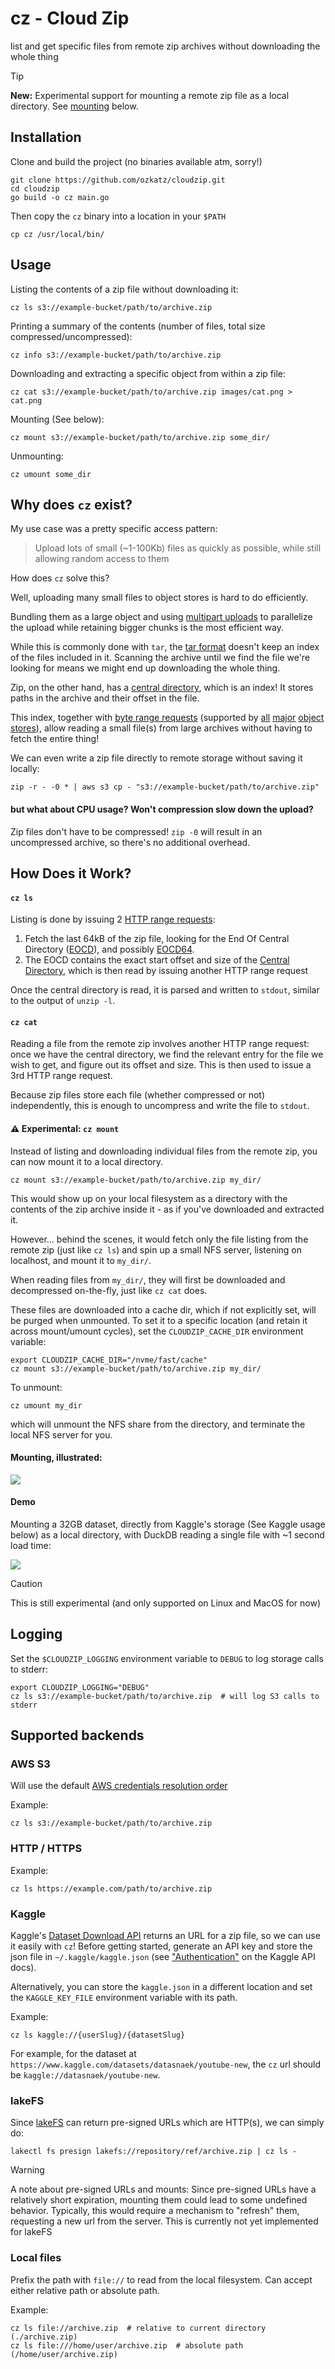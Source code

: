 # cz - Cloud Zip

list and get specific files from remote zip archives without downloading the whole thing 

> [!TIP]
> **New:** Experimental support for mounting a remote zip file as a local directory. See [mounting](#%EF%B8%8F-experimental-mounting) below.

## Installation

Clone and build the project (no binaries available atm, sorry!)

```shell
git clone https://github.com/ozkatz/cloudzip.git
cd cloudzip
go build -o cz main.go
```

Then copy the `cz` binary into a location in your `$PATH`

```shell
cp cz /usr/local/bin/
```

## Usage

Listing the contents of a zip file without downloading it:

```shell
cz ls s3://example-bucket/path/to/archive.zip
```

Printing a summary of the contents (number of files, total size compressed/uncompressed):

```shell
cz info s3://example-bucket/path/to/archive.zip
```

Downloading and extracting a specific object from within a zip file:

```shell
cz cat s3://example-bucket/path/to/archive.zip images/cat.png > cat.png
```

Mounting (See below):

```shell
cz mount s3://example-bucket/path/to/archive.zip some_dir/
```

Unmounting:


```shell
cz umount some_dir
```


## Why does `cz` exist?

My use case was a pretty specific access pattern:

> Upload lots of small (~1-100Kb) files as quickly as possible, while still allowing random access to them

How does `cz` solve this? 

Well, uploading many small files to object stores is hard to do efficiently. 

Bundling them as a large object
and using [multipart uploads](https://docs.aws.amazon.com/AmazonS3/latest/userguide/mpuoverview.html) to parallelize the upload while retaining bigger chunks is the most efficient way.

While this is commonly done with `tar`, the [tar format](https://www.loc.gov/preservation/digital/formats/fdd/fdd000531.shtml) doesn't keep an index of the files included in it. 
Scanning the archive until we find the file we're looking for means we might end up downloading the whole thing.

Zip, on the other hand, has a [central directory](https://en.wikipedia.org/wiki/ZIP_(file_format)), which is an index! It stores paths in the archive and their offset in the file. 

This index, together with [byte range requests](https://developer.mozilla.org/en-US/docs/Web/HTTP/Range_requests) (supported by [all](https://docs.aws.amazon.com/whitepapers/latest/s3-optimizing-performance-best-practices/use-byte-range-fetches.html) [major](https://learn.microsoft.com/en-us/rest/api/storageservices/specifying-the-range-header-for-blob-service-operations) [object stores](https://cloud.google.com/storage/docs/samples/storage-download-byte-range)), allow reading a small file(s) from large archives without having to fetch the entire thing!

We can even write a zip file directly to remote storage without saving it locally:

```shell
zip -r - -0 * | aws s3 cp - "s3://example-bucket/path/to/archive.zip"
```

#### but what about CPU usage? Won't compression slow down the upload?

Zip files don't have to be compressed! `zip -0` will result in an uncompressed archive, so there's no additional overhead.

## How Does it Work?

#### `cz ls` 

Listing is done by issuing 2 [HTTP range requests](https://developer.mozilla.org/en-US/docs/Web/HTTP/Range_requests):

1. Fetch the last 64kB of the zip file, looking for the End Of Central Directory ([EOCD](https://en.wikipedia.org/wiki/ZIP_(file_format)#End_of_central_directory_record_(EOCD))), and possibly [EOCD64](https://en.wikipedia.org/wiki/ZIP_(file_format)#ZIP64). 
2. The EOCD contains the exact start offset and size of the [Central Directory](https://en.wikipedia.org/wiki/ZIP_(file_format)#Central_directory_file_header), which is then read by issuing another HTTP range request

Once the central directory is read, it is parsed and written to `stdout`, similar to the output of `unzip -l`.

#### `cz cat` 

Reading a file from the remote zip involves another HTTP range request: once we have the central directory, we find the relevant entry for the file we wish to get, and figure out its offset and size. This is then used to issue a 3rd HTTP range request.

Because zip files store each file (whether compressed or not) independently, this is enough to uncompress and write the file to `stdout`.

#### ⚠️ Experimental: `cz mount`

Instead of listing and downloading individual files from the remote zip, you can now mount it to a local directory.

```shell
cz mount s3://example-bucket/path/to/archive.zip my_dir/
```

This would show up on your local filesystem as a directory with the contents of the zip archive inside it - as if you've downloaded and extracted it.

However... behind the scenes, it would fetch only the file listing from the remote zip (just like `cz ls`) and spin up a small NFS server, listening on localhost, and mount it to `my_dir/`.

When reading files from `my_dir/`, they will first be downloaded and decompressed on-the-fly, just like `cz cat` does.

These files are downloaded into a cache dir, which if not explicitly set, will be purged when unmounted.
To set it to a specific location (and retain it across mount/umount cycles), set the `CLOUDZIP_CACHE_DIR` environment variable:

```shell
export CLOUDZIP_CACHE_DIR="/nvme/fast/cache"
cz mount s3://example-bucket/path/to/archive.zip my_dir/
```

To unmount:

```shell
cz umount my_dir
```

which will unmount the NFS share from the directory, and terminate the local NFS server for you.

#### Mounting, illustrated:

<img src="docs/mounts.png"/>

#### Demo

Mounting a 32GB dataset, directly from Kaggle's storage (See Kaggle usage below) as a local directory,
with DuckDB reading a single file with ~1 second load time:

<img src="docs/mount_demo.gif"/>

> [!CAUTION]
> This is still experimental (and only supported on Linux and MacOS for now)



## Logging

Set the `$CLOUDZIP_LOGGING` environment variable to `DEBUG` to log storage calls to stderr: 

```shell
export CLOUDZIP_LOGGING="DEBUG"
cz ls s3://example-bucket/path/to/archive.zip  # will log S3 calls to stderr
```

## Supported backends

### AWS S3

Will use the default [ AWS credentials resolution order](https://docs.aws.amazon.com/sdk-for-go/v1/developer-guide/configuring-sdk.html#specifying-credentials)

Example:

```shell
cz ls s3://example-bucket/path/to/archive.zip
```

### HTTP / HTTPS

Example:

```shell
cz ls https://example.com/path/to/archive.zip
```

### Kaggle

Kaggle's [Dataset Download API](https://github.com/Kaggle/kaggle-api/blob/db7f8d24871b999f48e9b5a42104dc3364259193/src/KaggleSwagger.yaml#L502) returns an URL for a zip file, so we can use it easily with `cz`!
Before getting started, generate an API key and store the json file in `~/.kaggle/kaggle.json` (see ["Authentication"](https://www.kaggle.com/docs/api#authentication) on the Kaggle API docs).

Alternatively, you can store the `kaggle.json` in a different location and set the `KAGGLE_KEY_FILE` environment variable with its path. 

Example:

```shell
cz ls kaggle://{userSlug}/{datasetSlug}
```

For example, for the dataset at `https://www.kaggle.com/datasets/datasnaek/youtube-new`, the `cz` url should be `kaggle://datasnaek/youtube-new`.


### lakeFS

Since [lakeFS](https://github.com/treeverse/lakeFS) can return pre-signed URLs which are HTTP(s), we can simply do:

```shell
lakectl fs presign lakefs://repository/ref/archive.zip | cz ls -
```

> [!WARNING]
> A note about pre-signed URLs and mounts: Since pre-signed URLs have a relatively short expiration, mounting them could lead to some undefined behavior. Typically, this would require a mechanism to "refresh" them, requesting a new url from the server. This is currently not yet implemented for lakeFS 


### Local files

Prefix the path with `file://` to read from the local filesystem. Can accept either relative path or absolute path.

Example:

```shell
cz ls file://archive.zip  # relative to current directory (./archive.zip)
cz ls file:///home/user/archive.zip  # absolute path (/home/user/archive.zip)
```
